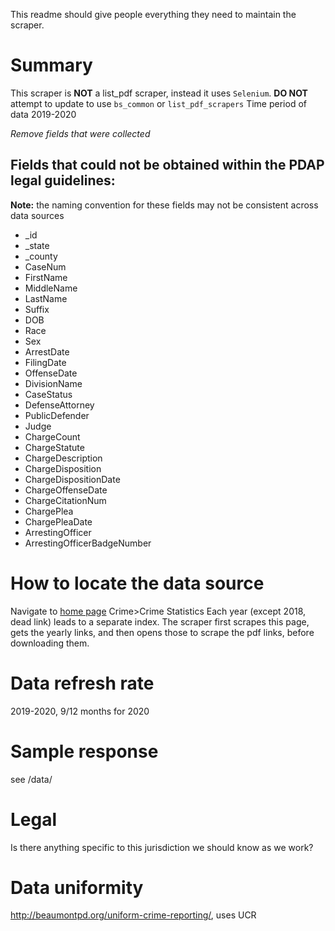 This readme should give people everything they need to maintain the scraper.

# Summary

This scraper is **NOT** a list_pdf scraper, instead it uses `Selenium`. **DO NOT** attempt to update to use `bs_common` or `list_pdf_scrapers`
Time period of data 2019-2020

_Remove fields that were collected_
## Fields that could not be obtained within the PDAP legal guidelines:
**Note:** the naming convention for these fields may not be consistent across data sources
* _id
* _state
* _county
* CaseNum
* FirstName
* MiddleName
* LastName
* Suffix
* DOB
* Race
* Sex
* ArrestDate
* FilingDate
* OffenseDate
* DivisionName
* CaseStatus
* DefenseAttorney
* PublicDefender
* Judge
* ChargeCount
* ChargeStatute
* ChargeDescription
* ChargeDisposition
* ChargeDispositionDate
* ChargeOffenseDate
* ChargeCitationNum
* ChargePlea
* ChargePleaDate
* ArrestingOfficer
* ArrestingOfficerBadgeNumber

# How to locate the data source
Navigate to [home page](http://beaumontpd.org/)
Crime>Crime Statistics
Each year (except 2018, dead link) leads to a separate index. The scraper first scrapes this page, gets the yearly links, and then opens those to scrape the pdf links, before downloading them.

# Data refresh rate
2019-2020, 9/12 months for 2020

# Sample response
see /data/


# Legal
Is there anything specific to this jurisdiction we should know as we work?

# Data uniformity
http://beaumontpd.org/uniform-crime-reporting/, uses UCR
